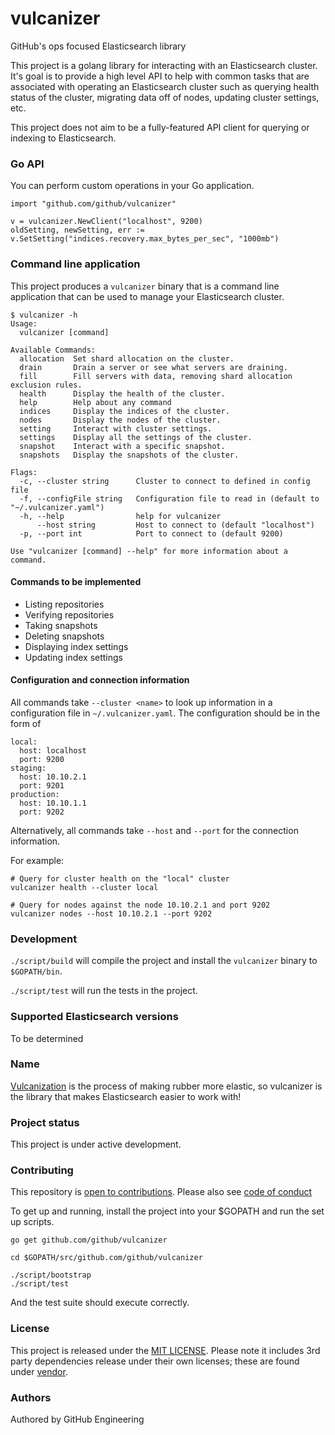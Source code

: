 # vulcanizer
GitHub's ops focused Elasticsearch library

This project is a golang library for interacting with an Elasticsearch cluster. It's goal is to provide a high level API to help with common tasks that are associated with operating an Elasticsearch cluster such as querying health status of the cluster, migrating data off of nodes, updating cluster settings, etc.

This project does not aim to be a fully-featured API client for querying or indexing to Elasticsearch.

### Go API

You can perform custom operations in your Go application.

```
import "github.com/github/vulcanizer"

v = vulcanizer.NewClient("localhost", 9200)
oldSetting, newSetting, err := v.SetSetting("indices.recovery.max_bytes_per_sec", "1000mb")
```

### Command line application

This project produces a `vulcanizer` binary that is a command line application that can be used to manage your Elasticsearch cluster.

```
$ vulcanizer -h
Usage:
  vulcanizer [command]

Available Commands:
  allocation  Set shard allocation on the cluster.
  drain       Drain a server or see what servers are draining.
  fill        Fill servers with data, removing shard allocation exclusion rules.
  health      Display the health of the cluster.
  help        Help about any command
  indices     Display the indices of the cluster.
  nodes       Display the nodes of the cluster.
  setting     Interact with cluster settings.
  settings    Display all the settings of the cluster.
  snapshot    Interact with a specific snapshot.
  snapshots   Display the snapshots of the cluster.

Flags:
  -c, --cluster string      Cluster to connect to defined in config file
  -f, --configFile string   Configuration file to read in (default to "~/.vulcanizer.yaml")
  -h, --help                help for vulcanizer
      --host string         Host to connect to (default "localhost")
  -p, --port int            Port to connect to (default 9200)

Use "vulcanizer [command] --help" for more information about a command.
```

#### Commands to be implemented

* Listing repositories
* Verifying repositories
* Taking snapshots
* Deleting snapshots
* Displaying index settings
* Updating index settings

#### Configuration and connection information 

All commands take `--cluster <name>` to look up information in a configuration file in `~/.vulcanizer.yaml`. The configuration should be in the form of 

```
local:
  host: localhost
  port: 9200
staging:
  host: 10.10.2.1
  port: 9201
production:
  host: 10.10.1.1
  port: 9202
```

Alternatively, all commands take `--host` and `--port` for the connection information.

For example:

```
# Query for cluster health on the "local" cluster
vulcanizer health --cluster local

# Query for nodes against the node 10.10.2.1 and port 9202
vulcanizer nodes --host 10.10.2.1 --port 9202
```

### Development

`./script/build` will compile the project and install the `vulcanizer` binary to `$GOPATH/bin`.

`./script/test` will run the tests in the project.

### Supported Elasticsearch versions

To be determined

### Name

[Vulcanization](https://en.wikipedia.org/wiki/Vulcanization) is the process of making rubber more elastic, so vulcanizer is the library that makes Elasticsearch easier to work with!

### Project status

This project is under active development.

### Contributing

This repository is [open to contributions](CONTRIBUTING.md). Please also see [code of conduct](CODE_OF_CONDUCT.md)

To get up and running, install the project into your $GOPATH and run the set up scripts.

```
go get github.com/github/vulcanizer

cd $GOPATH/src/github.com/github/vulcanizer

./script/bootstrap
./script/test
```

And the test suite should execute correctly.

### License

This project is released under the [MIT LICENSE](LICENSE). Please note it includes 3rd party dependencies release under their own licenses; these are found under [vendor](https://github.com/github/vulcanizer/tree/master/vendor).

### Authors

Authored by GitHub Engineering
